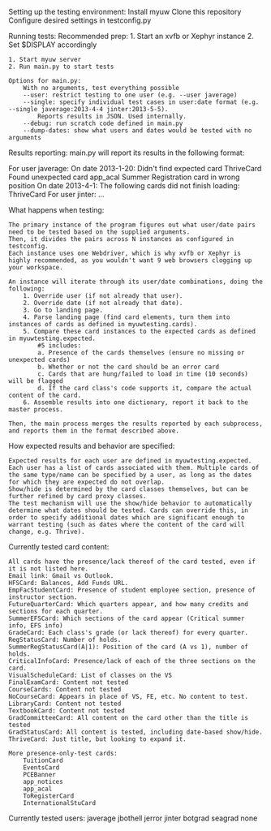 Setting up the testing environment:
	Install myuw
	Clone this repository
	Configure desired settings in testconfig.py

Running tests:
	Recommended prep:
		1. Start an xvfb or Xephyr instance
		2. Set $DISPLAY accordingly

	1. Start myuw server
	2. Run main.py to start tests

	Options for main.py:
		With no arguments, test everything possible
		--user: restrict testing to one user (e.g. --user javerage)
		--single: specify individual test cases in user:date format (e.g. --single javerage:2013-4-4 jinter:2013-5-5). 
			Reports results in JSON. Used internally. 
		--debug: run scratch code defined in main.py
		--dump-dates: show what users and dates would be tested with no arguments

Results reporting:
	main.py will report its results in the following format:

For user javerage:
	On date 2013-1-20:
		Didn't find expected card ThriveCard
		Found unexpected card app_acal
		Summer Registration card in wrong position
	On date 2013-4-1:
		The following cards did not finish loading: ThriveCard
For user jinter:
	...

What happens when testing:
	
	The primary instance of the program figures out what user/date pairs need to be tested based on the supplied arguments. 
	Then, it divides the pairs across N instances as configured in testconfig. 
	Each instance uses one Webdriver, which is why xvfb or Xephyr is highly recommended, as you wouldn't want 9 web browsers clogging up your workspace. 

	An instance will iterate through its user/date combinations, doing the following:
		1. Override user (if not already that user). 
		2. Override date (if not already that date). 
		3. Go to landing page. 
		4. Parse landing page (find card elements, turn them into instances of cards as defined in myuwtesting.cards). 
		5. Compare these card instances to the expected cards as defined in myuwtesting.expected.
			#5 includes:
			a. Presence of the cards themselves (ensure no missing or unexpected cards)
			b. Whether or not the card should be an error card
			c. Cards that are hung/failed to load in time (10 seconds) will be flagged
			d. If the card class's code supports it, compare the actual content of the card. 
		6. Assemble results into one dictionary, report it back to the master process. 

	Then, the main process merges the results reported by each subprocess, and reports them in the format described above. 

How expected results and behavior are specified:

	Expected results for each user are defined in myuwtesting.expected. 
	Each user has a list of cards associated with them. Multiple cards of the same type/name can be specified by a user, as long as the dates for which they are expected do not overlap. 
	Show/hide is determined by the card classes themselves, but can be further refined by card proxy classes. 
	The test mechanism will use the show/hide behavior to automatically determine what dates should be tested. Cards can override this, in order to specify additional dates which are significant enough to warrant testing (such as dates where the content of the card will change, e.g. Thrive). 

Currently tested card content:

	All cards have the presence/lack thereof of the card tested, even if it is not listed here. 
	Email link: Gmail vs Outlook. 
	HFSCard: Balances, Add Funds URL. 
	EmpFacStudentCard: Presence of student employee section, presence of instructor section. 
	FutureQuarterCard: Which quarters appear, and how many credits and sections for each quarter. 
	SummerEFSCard: Which sections of the card appear (Critical summer info, EFS info)
	GradeCard: Each class's grade (or lack thereof) for every quarter. 
	RegStatusCard: Number of holds. 
	SummerRegStatusCard(A|1): Position of the card (A vs 1), number of holds. 
	CriticalInfoCard: Presence/lack of each of the three sections on the card. 
	VisualScheduleCard: List of classes on the VS
	FinalExamCard: Content not tested
	CourseCards: Content not tested
	NoCourseCard: Appears in place of VS, FE, etc. No content to test. 
	LibraryCard: Content not tested
	TextbookCard: Content not tested
	GradCommitteeCard: All content on the card other than the title is tested
	GradStatusCard: All content is tested, including date-based show/hide. 
	ThriveCard: Just title, but looking to expand it. 

	More presence-only-test cards:
		TuitionCard
		EventsCard
		PCEBanner
		app_notices
		app_acal
		ToRegisterCard
		InternationalStuCard

Currently tested users:
	javerage
	jbothell
	jerror
	jinter
	botgrad
	seagrad
	none
